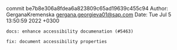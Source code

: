 commit be7b8e306a8fdea6a823809c65ad19639c455c94
Author: GerganaKremenska <gergana.georgieva01@sap.com>
Date:   Tue Jul 5 13:50:59 2022 +0300

    docs: enhance accessibility documenation (#5463)
    
    fix: document accessibility properties
